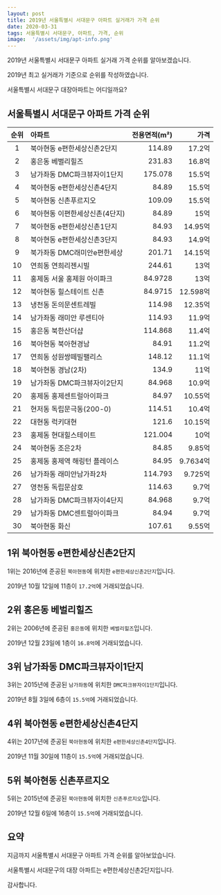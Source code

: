 ```yaml
---
layout: post
title: 2019년 서울특별시 서대문구 아파트 실거래가 가격 순위
date: 2020-03-31
tags: 서울특별시 서대문구, 아파트, 가격, 순위
image:  '/assets/img/apt-info.png'
---
```


2019년 서울특별시 서대문구 아파트 실거래 가격 순위를 알아보겠습니다.

2019년 최고 실거래가 기준으로 순위를 작성하였습니다.

서울특별시 서대문구 대장아파트는 어디일까요?

## 서울특별시 서대문구 아파트 가격 순위

|순위|아파트|전용면적(m²)|가격|
|:---:|:------|---:|---:|
|1|북아현동 e편한세상신촌2단지|114.89|17.2억|
|2|홍은동 베벌리힐즈|231.83|16.8억|
|3|남가좌동 DMC파크뷰자이1단지|175.078|15.5억|
|4|북아현동 e편한세상신촌4단지|84.89|15.5억|
|5|북아현동 신촌푸르지오|109.09|15.5억|
|6|북아현동 이편한세상신촌(4단지)|84.89|15억|
|7|북아현동 e편한세상신촌1단지|84.93|14.95억|
|8|북아현동 e편한세상신촌3단지|84.93|14.9억|
|9|북가좌동 DMC래미안e편한세상|201.71|14.15억|
|10|연희동 연희리젠시빌|244.61|13억|
|11|홍제동 서울 홍제원 아이파크|84.9728|13억|
|12|북아현동 힐스테이트 신촌|84.9715|12.598억|
|13|냉천동 돈의문센트레빌|114.98|12.35억|
|14|남가좌동 래미안 루센티아|114.93|11.9억|
|15|홍은동 북한산더샵|114.868|11.4억|
|16|북아현동 북아현경남|84.91|11.2억|
|17|연희동 성원쌍떼빌팰리스|148.12|11.1억|
|18|북아현동 경남(2차)|134.9|11억|
|19|남가좌동 DMC파크뷰자이2단지|84.968|10.9억|
|20|홍제동 홍제센트럴아이파크|84.97|10.55억|
|21|현저동 독립문극동(200-0)|114.51|10.4억|
|22|대현동 럭키대현|121.6|10.15억|
|23|홍제동 현대힐스테이트|121.004|10억|
|24|북아현동 조은2차|84.85|9.85억|
|25|홍제동 홍제역 해링턴 플레이스|84.95|9.7634억|
|26|남가좌동 래미안남가좌2차|114.793|9.725억|
|27|영천동 독립문삼호|114.63|9.7억|
|28|남가좌동 DMC파크뷰자이4단지|84.968|9.7억|
|29|남가좌동 DMC센트럴아이파크|84.94|9.7억|
|30|북아현동 화신|107.61|9.55억|



## 1위 북아현동 e편한세상신촌2단지

1위는 2016년에 준공된 `북아현동`에 위치한 `e편한세상신촌2단지`입니다.

2019년 10월 12일에 11층이 `17.2억`에 거래되었습니다.

<!-- * 카카오맵 - 지도퍼가기 -->
<!-- 1. 지도 노드 -->
<div id="daumRoughmapContainer1585687737025" class="root_daum_roughmap root_daum_roughmap_landing"></div>

<!--
	2. 설치 스크립트
	* 지도 퍼가기 서비스를 2개 이상 넣을 경우, 설치 스크립트는 하나만 삽입합니다.
-->
<script charset="UTF-8" class="daum_roughmap_loader_script" src="https://ssl.daumcdn.net/dmaps/map_js_init/roughmapLoader.js"></script>

<!-- 3. 실행 스크립트 -->
<script charset="UTF-8">
	new daum.roughmap.Lander({
		"timestamp" : "1585687737025",
		"key" : "xqjz",
		"mapWidth" : "320",
		"mapHeight" : "180"
	}).render();
</script>

## 2위 홍은동 베벌리힐즈

2위는 2006년에 준공된 `홍은동`에 위치한 `베벌리힐즈`입니다.

2019년 12월 23일에 1층이 `16.8억`에 거래되었습니다.

<!-- * 카카오맵 - 지도퍼가기 -->
<!-- 1. 지도 노드 -->
<div id="daumRoughmapContainer1585687640598" class="root_daum_roughmap root_daum_roughmap_landing"></div>

<!--
	2. 설치 스크립트
	* 지도 퍼가기 서비스를 2개 이상 넣을 경우, 설치 스크립트는 하나만 삽입합니다.
-->
<script charset="UTF-8" class="daum_roughmap_loader_script" src="https://ssl.daumcdn.net/dmaps/map_js_init/roughmapLoader.js"></script>

<!-- 3. 실행 스크립트 -->
<script charset="UTF-8">
	new daum.roughmap.Lander({
		"timestamp" : "1585687640598",
		"key" : "xqiy",
		"mapWidth" : "320",
		"mapHeight" : "180"
	}).render();
</script>

## 3위 남가좌동 DMC파크뷰자이1단지

3위는 2015년에 준공된 `남가좌동`에 위치한 `DMC파크뷰자이1단지`입니다.

2019년 8월 3일에 6층이 `15.5억`에 거래되었습니다.

<!-- * 카카오맵 - 지도퍼가기 -->
<!-- 1. 지도 노드 -->
<div id="daumRoughmapContainer1585687629358" class="root_daum_roughmap root_daum_roughmap_landing"></div>

<!--
	2. 설치 스크립트
	* 지도 퍼가기 서비스를 2개 이상 넣을 경우, 설치 스크립트는 하나만 삽입합니다.
-->
<script charset="UTF-8" class="daum_roughmap_loader_script" src="https://ssl.daumcdn.net/dmaps/map_js_init/roughmapLoader.js"></script>

<!-- 3. 실행 스크립트 -->
<script charset="UTF-8">
	new daum.roughmap.Lander({
		"timestamp" : "1585687629358",
		"key" : "xqix",
		"mapWidth" : "320",
		"mapHeight" : "180"
	}).render();
</script>

## 4위 북아현동 e편한세상신촌4단지

4위는 2017년에 준공된 `북아현동`에 위치한 `e편한세상신촌4단지`입니다.

2019년 11월 30일에 11층이 `15.5억`에 거래되었습니다.

<!-- * 카카오맵 - 지도퍼가기 -->
<!-- 1. 지도 노드 -->
<div id="daumRoughmapContainer1585687618382" class="root_daum_roughmap root_daum_roughmap_landing"></div>

<!--
	2. 설치 스크립트
	* 지도 퍼가기 서비스를 2개 이상 넣을 경우, 설치 스크립트는 하나만 삽입합니다.
-->
<script charset="UTF-8" class="daum_roughmap_loader_script" src="https://ssl.daumcdn.net/dmaps/map_js_init/roughmapLoader.js"></script>

<!-- 3. 실행 스크립트 -->
<script charset="UTF-8">
	new daum.roughmap.Lander({
		"timestamp" : "1585687618382",
		"key" : "xqiw",
		"mapWidth" : "320",
		"mapHeight" : "180"
	}).render();
</script>

## 5위 북아현동 신촌푸르지오

5위는 2015년에 준공된 `북아현동`에 위치한 `신촌푸르지오`입니다.

2019년 12월 6일에 16층이 `15.5억`에 거래되었습니다.

<!-- * 카카오맵 - 지도퍼가기 -->
<!-- 1. 지도 노드 -->
<div id="daumRoughmapContainer1585687577559" class="root_daum_roughmap root_daum_roughmap_landing"></div>

<!--
	2. 설치 스크립트
	* 지도 퍼가기 서비스를 2개 이상 넣을 경우, 설치 스크립트는 하나만 삽입합니다.
-->
<script charset="UTF-8" class="daum_roughmap_loader_script" src="https://ssl.daumcdn.net/dmaps/map_js_init/roughmapLoader.js"></script>

<!-- 3. 실행 스크립트 -->
<script charset="UTF-8">
	new daum.roughmap.Lander({
		"timestamp" : "1585687577559",
		"key" : "xqiv",
		"mapWidth" : "320",
		"mapHeight" : "180"
	}).render();
</script>


## 요약

지금까지 서울특별시 서대문구 아파트 가격 순위를 알아보았습니다.

서울특별시 서대문구의 대장 아파트는 e편한세상신촌2단지입니다.

감사합니다.

